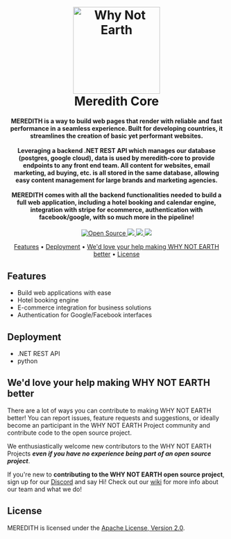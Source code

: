 <h1 align="center">
  <br>
  <a href="https://user-images.githubusercontent.com/5694308/67922376-2e05ff80-fbdd-11e9-8e9e-58b52ca151b9"><img src="https://user-images.githubusercontent.com/5694308/67922376-2e05ff80-fbdd-11e9-8e9e-58b52ca151b9.png" alt="Why Not Earth" width="200"></a>
  <br>
  Meredith Core
  <br>
</h1>

<h4 align="center">MEREDITH is a way to build web pages that render with reliable and fast performance in a seamless experience. Built for developing countries, it streamlines the creation of basic yet performant websites.
<br></br>
Leveraging a backend .NET REST API which manages our database (postgres, google cloud), data is used by meredith-core to provide endpoints to any front end team. All content for websites, email marketing, ad buying, etc. is all stored in the same database, allowing easy content management for large brands and marketing agencies.
<br></br>
MEREDITH comes with all the backend functionalities needed to build a full web application, including a hotel booking and calendar engine, integration with stripe for ecommerce, authentication with facebook/google, with so much more in the pipeline!

</h4>

<p align="center">
  <a href="https://badges.frapsoft.com/os/v1/open-source">
    <img src="https://badges.frapsoft.com/os/v1/open-source.svg"
         alt="Open Source">
  </a>
  <a href="https://img.shields.io/discord/453020970354081812">
      <img src="https://img.shields.io/discord/453020970354081812.svg">
  </a>
  <a href="https://img.shields.io/badge/PRs-welcome-brightgreen">
      <img src="https://img.shields.io/badge/PRs-welcome-brightgreen.svg?style=flat">
  </a>
  <a href="https://www.paypal.me/paulchrisluke">
    <img src="https://img.shields.io/badge/$-donate-ff69b4.svg?maxAge=2592000&amp;style=flat">
  </a>
</p> 


<p align="center">
  <a href="#features">Features</a> •
  <a href="#deployment">Deployment</a> •
  <a href="#wed-love-your-help-making-WHY-NOT-EARTH-better">We'd love your help making WHY NOT EARTH better</a> •
  <a href="#license">License</a>
</p>

## Features
* Build web applications with ease
* Hotel booking engine
* E-commerce integration for business solutions
* Authentication for Google/Facebook interfaces

## Deployment
* .NET REST API   
* python

## We'd love your help making WHY NOT EARTH better

There are a lot of ways you can contribute to making WHY NOT EARTH better! You can report issues, feature requests and suggestions, or ideally become an participant in the WHY NOT EARTH Project community and contribute code to the open source project.

We enthusiastically welcome new contributors to the WHY NOT EARTH Projects **_even if you have no experience being part of an open source project_**.  

If you're new to **contributing to the WHY NOT EARTH open source project**, sign up for our [Discord](https://discord.gg/EBpyFM3) and say Hi! Check out our [wiki](https://github.com/whynotearth/whynot.earth/wiki) for more info about our team and what we do!

## License

MEREDITH is licensed under the [Apache License, Version 2.0](LICENSE).
